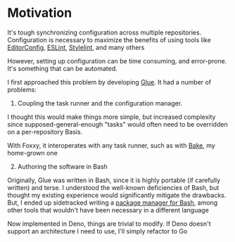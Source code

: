 # Motivation

It's tough synchronizing configuration across multiple repositories. Configuration is necessary to maximize the benefits of using tools like [EditorConfig](https://editorconfig.org), [ESLint](https://eslint.org), [Stylelint](https://stylelint.io), and many others

However, setting up configuration can be time consuming, and error-prone. It's something that can be automated.

I first approached this problem by developing [Glue](https://github.com/hyperupcall/glue). It had a number of problems:

1. Coupling the task runner and the configuration manager.

I thought this would make things more simple, but increased complexity since supposed-general-enough "tasks" would often need to be overridden on a per-repository Basis.

With Foxxy, it interoperates with any task runner, such as with [Bake](https://github.com/hyperupcall/bake), my home-grown one

2. Authoring the software in Bash

Originally, Glue was written in Bash, since it is highly portable (if carefully written) and terse. I understood the well-known deficiencies of Bash, but thought my existing experience would significantly mitigate the drawbacks. But, I ended up sidetracked writing a [package manager for Bash](https://github.com/hyperupcall/basalt), among other tools that wouldn't have been necessary in a different language

Now implemented in Deno, things are trivial to modify. If Deno doesn't support an architecture I need to use, I'll simply refactor to Go
